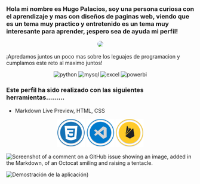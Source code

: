 ### Hola mi nombre es Hugo Palacios, soy una persona curiosa con el aprendizaje y mas con diseños de paginas web, viendo que es un tema muy practico y entretenido es un tema muy interesante para aprender, ¡espero sea de ayuda mi perfil!

<p style="text-align:center">
<img src="https://avatars.githubusercontent.com/u/135680032?v=4" style="width:250px; border-radius:50%">
</p>

¡Apredamos juntos un poco mas sobre los leguajes de programacion y cumplamos este reto al maximo juntos!

<div> 
 <p style="text-align:center">
    <img decoding="async" src="https://img.shields.io/badge/Python-3776AB?style=for-the-badge&logo=python&logoColor=white" alt="python"/>
  </a>
    <img decoding="async" src="https://img.shields.io/badge/MySQL-6DB33F?style=for-the-badge&logo=mysql&logoColor=white" alt="mysql"/>
  </a>
 <img decoding="async" src="https://img.shields.io/badge/Microsoft_Excel-217346?style=for-the-badge&logo=microsoft-excel&logoColor=white" alt="excel"/>
  </a>
 <img decoding="async" src="https://img.shields.io/badge/Power_BI-FFBE00?style=for-the-badge&logo=Power-BI&logoColor=white" alt="powerbi"/>
  </a>
</p>
</div>

### Este perfil ha sido realizado con las siguientes herramientas.........

 * Markdown Live Preview, HTML, CSS

<p style="text-align:center">
<img width="75px" src=https://raw.githubusercontent.com/Pedro-Murilo/icons-for-readme/5bbe933ecb81a1650e0041ec6e47ebde0dd4ffb1/.github/css-icon.svg alt="Typescript Icon" /> 

<img width="75px" src=https://raw.githubusercontent.com/Pedro-Murilo/icons-for-readme/5bbe933ecb81a1650e0041ec6e47ebde0dd4ffb1/.github/vscode-icon.svg alt="CSS Icon" />

<img width="75px" src=https://raw.githubusercontent.com/Pedro-Murilo/icons-for-readme/5bbe933ecb81a1650e0041ec6e47ebde0dd4ffb1/.github/firebase-icon.svg alt="Firebase Icon" />
</p>

<p style="text-align:center">
 
![Screenshot of a comment on a GitHub issue showing an image, added in the Markdown, of an Octocat smiling and raising a tentacle.](https://encrypted-tbn0.gstatic.com/images?q=tbn:ANd9GcQ5XVKmPqEy8jBZA7YWyUvJeg0CmisnSS06Bw&s)

</p>

<p style="text-align:center">
 
![Demostración de la aplicación](https://repository-images.githubusercontent.com/462900780/0a10af70-6cbf-46df-9071-0ff586a3b1d6))

</p>





